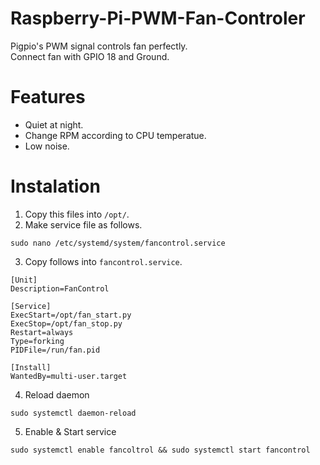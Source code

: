 # Raspberry-Pi-PWM-Fan-Controler
Pigpio's PWM signal controls fan perfectly.<br>
Connect fan with GPIO 18 and Ground.<br>
# Features
- Quiet at night.
- Change RPM according to CPU temperatue.
- Low noise.
# Instalation
1. Copy this files into `/opt/`.
2. Make service file as follows.
```
sudo nano /etc/systemd/system/fancontrol.service
```
3. Copy follows into `fancontrol.service`.
```
[Unit]
Description=FanControl

[Service]
ExecStart=/opt/fan_start.py
ExecStop=/opt/fan_stop.py
Restart=always
Type=forking
PIDFile=/run/fan.pid

[Install]
WantedBy=multi-user.target
```
4. Reload daemon
```
sudo systemctl daemon-reload
```
5. Enable & Start service
```
sudo systemctl enable fancoltrol && sudo systemctl start fancontrol
```
